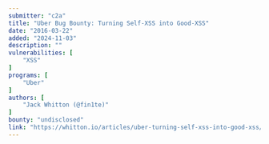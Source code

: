 ```yaml
---
submitter: "c2a"
title: "Uber Bug Bounty: Turning Self-XSS into Good-XSS"
date: "2016-03-22"
added: "2024-11-03"
description: ""
vulnerabilities: [
    "XSS"
]
programs: [
    "Uber"
]
authors: [
    "Jack Whitton (@fin1te)"
]
bounty: "undisclosed"
link: "https://whitton.io/articles/uber-turning-self-xss-into-good-xss/"
---
```




